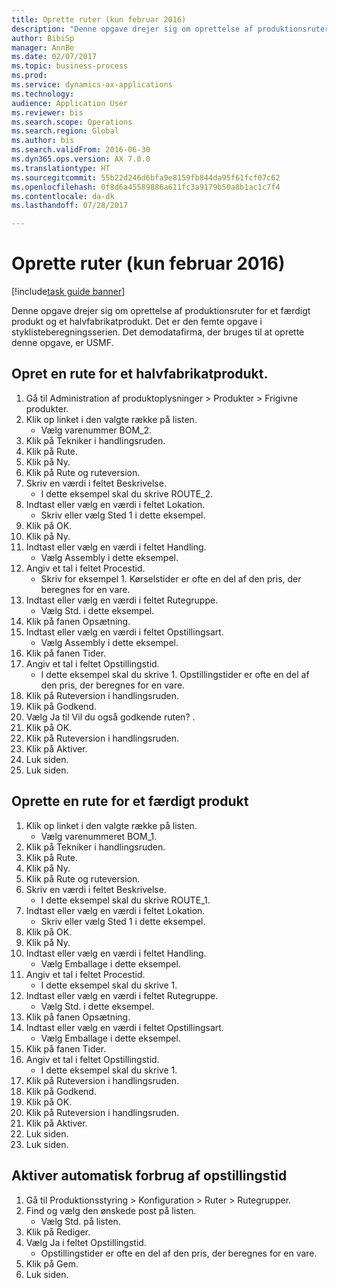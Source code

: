 ```yaml
--- 
title: Oprette ruter (kun februar 2016)
description: "Denne opgave drejer sig om oprettelse af produktionsruter for et færdigt produkt og et halvfabrikatprodukt."
author: BibiSp
manager: AnnBe
ms.date: 02/07/2017
ms.topic: business-process
ms.prod: 
ms.service: dynamics-ax-applications
ms.technology: 
audience: Application User
ms.reviewer: bis
ms.search.scope: Operations
ms.search.region: Global
ms.author: bis
ms.search.validFrom: 2016-06-30
ms.dyn365.ops.version: AX 7.0.0
ms.translationtype: HT
ms.sourcegitcommit: 55b22d246d6bfa9e8159fb844da95f61fcf07c62
ms.openlocfilehash: 0f8d6a45589886a611fc3a9179b50a8b1ac1c7f4
ms.contentlocale: da-dk
ms.lasthandoff: 07/28/2017

---
```

# <a name="create-routes-february-2016-only"></a>Oprette ruter (kun februar 2016)

[!include[task guide banner](../../includes/task-guide-banner.md)]

Denne opgave drejer sig om oprettelse af produktionsruter for et færdigt produkt og et halvfabrikatprodukt. Det er den femte opgave i styklisteberegningsserien. Det demodatafirma, der bruges til at oprette denne opgave, er USMF.


## <a name="create-a-route-for-a-semi-finished-product"></a>Opret en rute for et halvfabrikatprodukt.
1. Gå til Administration af produktoplysninger > Produkter > Frigivne produkter.
2. Klik op linket i den valgte række på listen.
    * Vælg varenummer BOM_2.  
3. Klik på Tekniker i handlingsruden.
4. Klik på Rute.
5. Klik på Ny.
6. Klik på Rute og ruteversion.
7. Skriv en værdi i feltet Beskrivelse.
    * I dette eksempel skal du skrive ROUTE_2.  
8. Indtast eller vælg en værdi i feltet Lokation.
    * Skriv eller vælg Sted 1 i dette eksempel.  
9. Klik på OK.
10. Klik på Ny.
11. Indtast eller vælg en værdi i feltet Handling.
    * Vælg Assembly i dette eksempel.  
12. Angiv et tal i feltet Procestid.
    * Skriv for eksempel 1. Kørselstider er ofte en del af den pris, der beregnes for en vare.  
13. Indtast eller vælg en værdi i feltet Rutegruppe.
    * Vælg Std. i dette eksempel.  
14. Klik på fanen Opsætning.
15. Indtast eller vælg en værdi i feltet Opstillingsart.
    * Vælg Assembly i dette eksempel.  
16. Klik på fanen Tider.
17. Angiv et tal i feltet Opstillingstid.
    * I dette eksempel skal du skrive 1. Opstillingstider er ofte en del af den pris, der beregnes for en vare.  
18. Klik på Ruteversion i handlingsruden.
19. Klik på Godkend.
20. Vælg Ja til Vil du også godkende ruten? .
21. Klik på OK.
22. Klik på Ruteversion i handlingsruden.
23. Klik på Aktiver.
24. Luk siden.
25. Luk siden.

## <a name="create-a-route-for-a-finished-product"></a>Oprette en rute for et færdigt produkt
1. Klik op linket i den valgte række på listen.
    * Vælg varenummeret BOM_1.  
2. Klik på Tekniker i handlingsruden.
3. Klik på Rute.
4. Klik på Ny.
5. Klik på Rute og ruteversion.
6. Skriv en værdi i feltet Beskrivelse.
    * I dette eksempel skal du skrive ROUTE_1.  
7. Indtast eller vælg en værdi i feltet Lokation.
    * Skriv eller vælg Sted 1 i dette eksempel.  
8. Klik på OK.
9. Klik på Ny.
10. Indtast eller vælg en værdi i feltet Handling.
    * Vælg Emballage i dette eksempel.  
11. Angiv et tal i feltet Procestid.
    * I dette eksempel skal du skrive 1.  
12. Indtast eller vælg en værdi i feltet Rutegruppe.
    * Vælg Std. i dette eksempel.  
13. Klik på fanen Opsætning.
14. Indtast eller vælg en værdi i feltet Opstillingsart.
    * Vælg Emballage i dette eksempel.  
15. Klik på fanen Tider.
16. Angiv et tal i feltet Opstillingstid.
    * I dette eksempel skal du skrive 1.  
17. Klik på Ruteversion i handlingsruden.
18. Klik på Godkend.
19. Klik på OK.
20. Klik på Ruteversion i handlingsruden.
21. Klik på Aktiver.
22. Luk siden.
23. Luk siden.

## <a name="enable-automatic-consumption-of-setup-time"></a>Aktiver automatisk forbrug af opstillingstid
1. Gå til Produktionsstyring > Konfiguration > Ruter > Rutegrupper.
2. Find og vælg den ønskede post på listen.
    * Vælg Std. på listen.  
3. Klik på Rediger.
4. Vælg Ja i feltet Opstillingstid.
    * Opstillingstider er ofte en del af den pris, der beregnes for en vare.  
5. Klik på Gem.
6. Luk siden.


